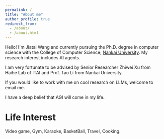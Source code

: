 ```yaml
---
permalink: /
title: "About me"
author_profile: true
redirect_from: 
  - /about/
  - /about.html
---
```


Hello! I'm Jiatai Wang and currently pursuing the Ph.D. degree in computer science with the College of Computer Science, [Nankai University](https://www.nankai.edu.cn). My research interest includes AI agents.

I am very fortunate to be advised by Senior Researcher Zhiwei Xu from Haihe Lab of ITAI and Prof. Tao Li from Nankai University.

If you would like to work with me on cool research on LLMs, welcome to email me.

I have a deep belief that AGI will come in my life.

Life Interest
======
Video game, Gym, Karaoke, BasketBall, Travel, Cooking.
